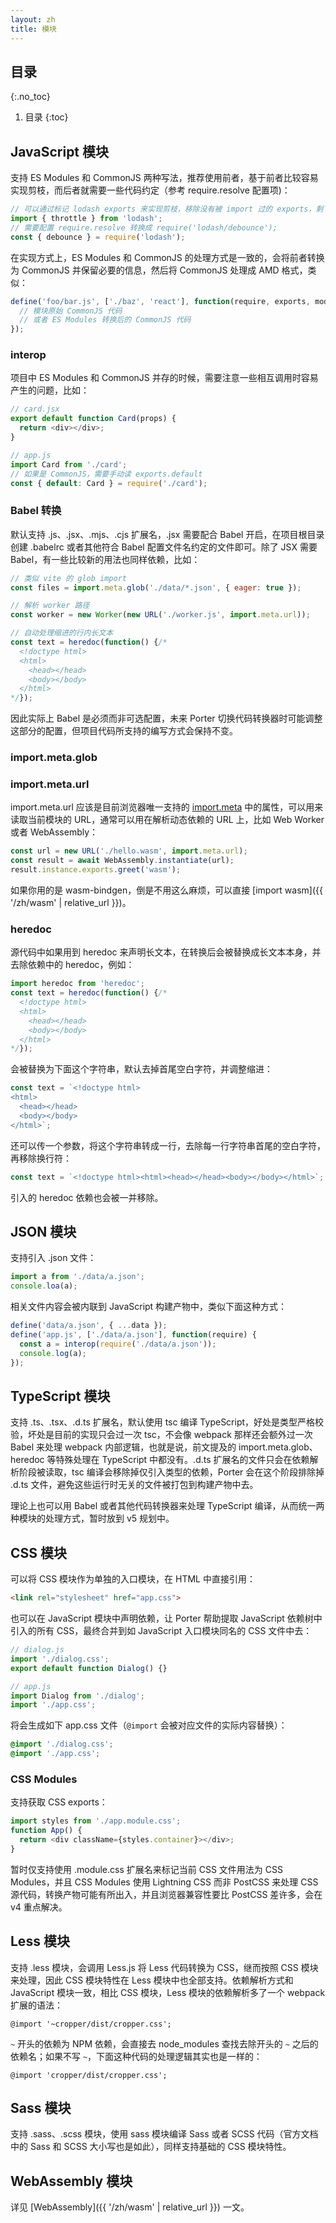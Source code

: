 ```yaml
---
layout: zh
title: 模块
---
```


## 目录
{:.no_toc}

1. 目录
{:toc}

## JavaScript 模块

支持 ES Modules 和 CommonJS 两种写法，推荐使用前者，基于前者比较容易实现剪枝，而后者就需要一些代码约定（参考 require.resolve 配置项)：

```js
// 可以通过标记 lodash exports 来实现剪枝，移除没有被 import 过的 exports，剩下的交给代码压缩工具
import { throttle } from 'lodash';
// 需要配置 require.resolve 转换成 require('lodash/debounce');
const { debounce } = require('lodash');
```

在实现方式上，ES Modules 和 CommonJS 的处理方式是一致的，会将前者转换为 CommonJS 并保留必要的信息，然后将 CommonJS 处理成 AMD 格式，类似：

```js
define('foo/bar.js', ['./baz', 'react'], function(require, exports, module) {
  // 模块原始 CommonJS 代码
  // 或者 ES Modules 转换后的 CommonJS 代码
});
```

### interop

项目中 ES Modules 和 CommonJS 并存的时候，需要注意一些相互调用时容易产生的问题，比如：

```js
// card.jsx
export default function Card(props) {
  return <div></div>;
}

// app.js
import Card from './card';
// 如果是 CommonJS，需要手动读 exports.default
const { default: Card } = require('./card');
```

### Babel 转换

默认支持 .js、.jsx、.mjs、.cjs 扩展名，.jsx 需要配合 Babel 开启，在项目根目录创建 .babelrc 或者其他符合 Babel 配置文件名约定的文件即可。除了 JSX 需要 Babel，有一些比较新的用法也同样依赖，比如：

```js
// 类似 vite 的 glob import
const files = import.meta.glob('./data/*.json', { eager: true });

// 解析 worker 路径
const worker = new Worker(new URL('./worker.js', import.meta.url));

// 自动处理缩进的行内长文本
const text = heredoc(function() {/*
  <!doctype html>
  <html>
    <head></head>
    <body></body>
  </html>
*/});
```

因此实际上 Babel 是必须而非可选配置，未来 Porter 切换代码转换器时可能调整这部分的配置，但项目代码所支持的编写方式会保持不变。

### import.meta.glob

### import.meta.url

import.meta.url 应该是目前浏览器唯一支持的 [import.meta](https://developer.mozilla.org/en-US/docs/Web/JavaScript/Reference/Operators/import.meta) 中的属性，可以用来读取当前模块的 URL，通常可以用在解析动态依赖的 URL 上，比如 Web Worker 或者 WebAssembly：

```js
const url = new URL('./hello.wasm', import.meta.url);
const result = await WebAssembly.instantiate(url);
result.instance.exports.greet('wasm');
```

如果你用的是 wasm-bindgen，倒是不用这么麻烦，可以直接 [import wasm]({{ '/zh/wasm' | relative_url }})。

### heredoc

源代码中如果用到 heredoc 来声明长文本，在转换后会被替换成长文本本身，并去除依赖中的 heredoc，例如：

```js
import heredoc from 'heredoc';
const text = heredoc(function() {/*
  <!doctype html>
  <html>
    <head></head>
    <body></body>
  </html>
*/});
```

会被替换为下面这个字符串，默认去掉首尾空白字符，并调整缩进：

```js
const text = `<!doctype html>
<html>
  <head></head>
  <body></body>
</html>`;
```

还可以传一个参数，将这个字符串转成一行，去除每一行字符串首尾的空白字符，再移除换行符：

```js
const text = `<!doctype html><html><head></head><body></body></html>`;
```

引入的 heredoc 依赖也会被一并移除。

## JSON 模块

支持引入 .json 文件：

```js
import a from './data/a.json';
console.loa(a);
```

相关文件内容会被内联到 JavaScript 构建产物中，类似下面这种方式：

```js
define('data/a.json', { ...data });
define('app.js', ['./data/a.json'], function(require) {
  const a = interop(require('./data/a.json'));
  console.log(a);
});
```

## TypeScript 模块

支持 .ts、.tsx、.d.ts 扩展名，默认使用 tsc 编译 TypeScript，好处是类型严格校验，坏处是目前的实现只会过一次 tsc，不会像 webpack 那样还会额外过一次 Babel 来处理 webpack 内部逻辑，也就是说，前文提及的 import.meta.glob、heredoc 等特殊处理在 TypeScript 中都没有。.d.ts 扩展名的文件只会在依赖解析阶段被读取，tsc 编译会移除掉仅引入类型的依赖，Porter 会在这个阶段排除掉 .d.ts 文件，避免这些运行时无关的文件被打包到构建产物中去。

理论上也可以用 Babel 或者其他代码转换器来处理 TypeScript 编译，从而统一两种模块的处理方式，暂时放到 v5 规划中。

## CSS 模块

可以将 CSS 模块作为单独的入口模块，在 HTML 中直接引用：

```html
<link rel="stylesheet" href="app.css">
```

也可以在 JavaScript 模块中声明依赖，让 Porter 帮助提取 JavaScript 依赖树中引入的所有 CSS，最终合并到如 JavaScript 入口模块同名的 CSS 文件中去：

```js
// dialog.js
import './dialog.css';
export default function Dialog() {}

// app.js
import Dialog from './dialog';
import './app.css';
```

将会生成如下 app.css 文件（`@import` 会被对应文件的实际内容替换）：

```css
@import './dialog.css';
@import './app.css';
```

### CSS Modules

支持获取 CSS exports：

```js
import styles from './app.module.css';
function App() {
  return <div className={styles.container}></div>;
}
```

暂时仅支持使用 .module.css 扩展名来标记当前 CSS 文件用法为 CSS Modules，并且 CSS Modules 使用 Lightning CSS 而非 PostCSS 来处理 CSS 源代码，转换产物可能有所出入，并且浏览器兼容性要比 PostCSS 差许多，会在 v4 重点解决。

## Less 模块

支持 .less 模块，会调用 Less.js 将 Less 代码转换为 CSS，继而按照 CSS 模块来处理，因此 CSS 模块特性在 Less 模块中也全部支持。依赖解析方式和 JavaScript 模块一致，相比 CSS 模块，Less 模块的依赖解析多了一个 webpack 扩展的语法：

```less
@import '~cropper/dist/cropper.css';
```

`~` 开头的依赖为 NPM 依赖，会直接去 node_modules 查找去除开头的 `~` 之后的依赖名；如果不写 `~`，下面这种代码的处理逻辑其实也是一样的：

```less
@import 'cropper/dist/cropper.css';
```

## Sass 模块

支持 .sass、.scss 模块，使用 sass 模块编译 Sass 或者 SCSS 代码（官方文档中的 Sass 和 SCSS 大小写也是如此），同样支持基础的 CSS 模块特性。

## WebAssembly 模块

详见 [WebAssembly]({{ '/zh/wasm' | relative_url }}) 一文。
